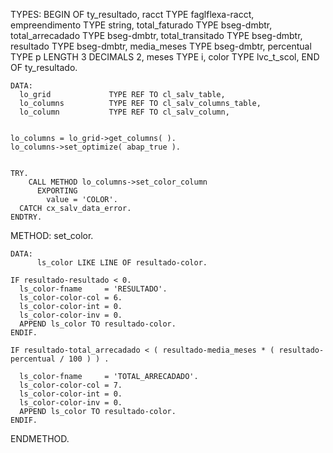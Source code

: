 

TYPES:
      BEGIN OF ty_resultado,
        racct            TYPE faglflexa-racct,
        empreendimento   TYPE string,
        total_faturado   TYPE bseg-dmbtr,
        total_arrecadado TYPE bseg-dmbtr,
        total_transitado TYPE bseg-dmbtr,
        resultado        TYPE bseg-dmbtr,
        media_meses      TYPE bseg-dmbtr,
        percentual       TYPE p LENGTH 3 DECIMALS 2,
        meses            TYPE i,
        color            TYPE lvc_t_scol,
      END OF ty_resultado.


    DATA:
      lo_grid             TYPE REF TO cl_salv_table,
      lo_columns          TYPE REF TO cl_salv_columns_table,
      lo_column           TYPE REF TO cl_salv_column,


    lo_columns = lo_grid->get_columns( ).
    lo_columns->set_optimize( abap_true ).


    TRY.
        CALL METHOD lo_columns->set_color_column
          EXPORTING
            value = 'COLOR'.
      CATCH cx_salv_data_error.
    ENDTRY.




  METHOD: set_color.

    DATA:
          ls_color LIKE LINE OF resultado-color.

    IF resultado-resultado < 0.
      ls_color-fname     = 'RESULTADO'.
      ls_color-color-col = 6.
      ls_color-color-int = 0.
      ls_color-color-inv = 0.
      APPEND ls_color TO resultado-color.
    ENDIF.

    IF resultado-total_arrecadado < ( resultado-media_meses * ( resultado-percentual / 100 ) ) .

      ls_color-fname     = 'TOTAL_ARRECADADO'.
      ls_color-color-col = 7.
      ls_color-color-int = 0.
      ls_color-color-inv = 0.
      APPEND ls_color TO resultado-color.
    ENDIF.

  ENDMETHOD.

